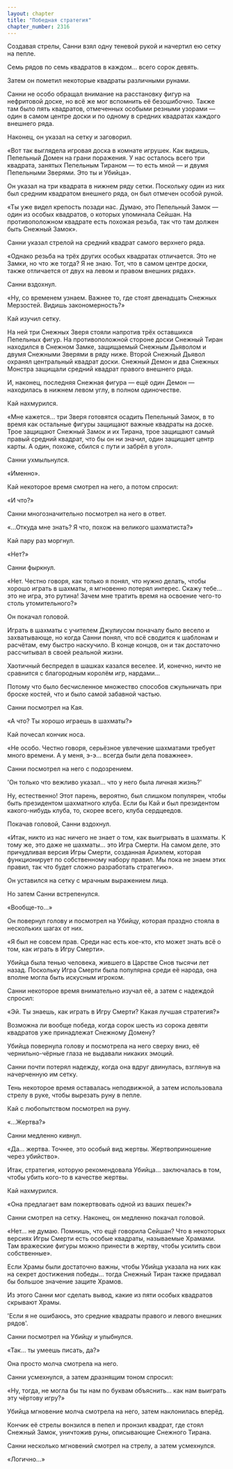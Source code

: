 ```yaml
---
layout: chapter
title: "Победная стратегия"
chapter_number: 2316
---
```




Создавая стрелы, Санни взял одну теневой рукой и начертил ею сетку на пепле.

Семь рядов по семь квадратов в каждом… всего сорок девять.

Затем он пометил некоторые квадраты различными рунами.

Санни не особо обращал внимание на расстановку фигур на нефритовой доске, но всё же мог вспомнить её безошибочно. Также там было пять квадратов, отмеченных особыми резными узорами — один в самом центре доски и по одному в средних квадратах каждого внешнего ряда.

Наконец, он указал на сетку и заговорил.

«Вот так выглядела игровая доска в комнате игрушек. Как видишь, Пепельный Домен на грани поражения. У нас осталось всего три квадрата, занятых Пепельным Тираном — то есть мной — и двумя Пепельными Зверями. Это ты и Убийца».

Он указал на три квадрата в нижнем ряду сетки. Поскольку один из них был средним квадратом внешнего ряда, он был отмечен особой руной.

«Ты уже видел крепость позади нас. Думаю, это Пепельный Замок — один из особых квадратов, о которых упоминала Сейшан. На противоположном квадрате есть похожая резьба, так что там должен быть Снежный Замок».

Санни указал стрелой на средний квадрат самого верхнего ряда.

«Однако резьба на трёх других особых квадратах отличается. Это не Замки, но что же тогда? Я не знаю. Тот, что в самом центре доски, также отличается от двух на левом и правом внешних рядах».

Санни вздохнул.

«Ну, со временем узнаем. Важнее то, где стоят двенадцать Снежных Мерзостей. Видишь закономерность?»

Кай изучил сетку.

На ней три Снежных Зверя стояли напротив трёх оставшихся Пепельных фигур. На противоположной стороне доски Снежный Тиран находился в Снежном Замке, защищаемый Снежным Дьяволом и двумя Снежными Зверями в ряду ниже. Второй Снежный Дьявол охранял центральный квадрат доски. Снежный Демон и два Снежных Монстра защищали средний квадрат правого внешнего ряда.

И, наконец, последняя Снежная фигура — ещё один Демон — находилась в нижнем левом углу, в полном одиночестве.

Кай нахмурился.

«Мне кажется… три Зверя готовятся осадить Пепельный Замок, в то время как остальные фигуры защищают важные квадраты на доске. Трое защищают Снежный Замок и их Тирана, трое защищают самый правый средний квадрат, что бы он ни значил, один защищает центр карты. А один, похоже, сбился с пути и забрёл в угол».

Санни ухмыльнулся.

«Именно».

Кай некоторое время смотрел на него, а потом спросил:

«И что?»

Санни многозначительно посмотрел на него в ответ.

«…Откуда мне знать? Я что, похож на великого шахматиста?»

Кай пару раз моргнул.

«Нет?»

Санни фыркнул.

«Нет. Честно говоря, как только я понял, что нужно делать, чтобы хорошо играть в шахматы, я мгновенно потерял интерес. Скажу тебе… это не игра, это рутина! Зачем мне тратить время на освоение чего-то столь утомительного?»

Он покачал головой.

Играть в шахматы с учителем Джулиусом поначалу было весело и захватывающе, но когда Санни понял, что всё сводится к шаблонам и расчётам, ему быстро наскучило. В конце концов, он и так достаточно рассчитывал в своей реальной жизни.

Хаотичный беспредел в шашках казался веселее. И, конечно, ничто не сравнится с благородным королём игр, нардами…

Потому что было бесчисленное множество способов сжульничать при броске костей, что и было самой забавной частью.

Санни посмотрел на Кая.

«А что? Ты хорошо играешь в шахматы?»

Кай почесал кончик носа.

«Не особо. Честно говоря, серьёзное увлечение шахматами требует много времени. А у меня, э-э… всегда были дела поважнее».

Санни посмотрел на него с подозрением.

'Он только что вежливо указал… что у него была личная жизнь?'

Ну, естественно! Этот парень, вероятно, был слишком популярен, чтобы быть президентом шахматного клуба. Если бы Кай и был президентом какого-нибудь клуба, то, скорее всего, клуба сердцеедов.

Покачав головой, Санни вздохнул.

«Итак, никто из нас ничего не знает о том, как выигрывать в шахматы. К тому же, это даже не шахматы… это Игра Смерти. На самом деле, это причудливая версия Игры Смерти, созданная Ариэлем, которая функционирует по собственному набору правил. Мы пока не знаем этих правил, так что будет сложно разработать стратегию».

Он уставился на сетку с мрачным выражением лица.

Но затем Санни встрепенулся.

«Вообще-то…»

Он повернул голову и посмотрел на Убийцу, которая праздно стояла в нескольких шагах от них.

«Я был не совсем прав. Среди нас есть кое-кто, кто может знать всё о том, как играть в Игру Смерти».

Убийца была тенью человека, жившего в Царстве Снов тысячи лет назад. Поскольку Игра Смерти была популярна среди её народа, она вполне могла быть искусным игроком.

Санни некоторое время внимательно изучал её, а затем с надеждой спросил:

«Эй. Ты знаешь, как играть в Игру Смерти? Какая лучшая стратегия?»

Возможна ли вообще победа, когда сорок шесть из сорока девяти квадратов уже принадлежат Снежному Домену?

Убийца повернула голову и посмотрела на него сверху вниз, её чернильно-чёрные глаза не выдавали никаких эмоций.

Санни почти потерял надежду, когда она вдруг двинулась, взглянув на начерченную им сетку.

Тень некоторое время оставалась неподвижной, а затем использовала стрелу в руке, чтобы вырезать руну в пепле.

Кай с любопытством посмотрел на руну.

«…Жертва?»

Санни медленно кивнул.

«Да… жертва. Точнее, это особый вид жертвы. Жертвоприношение через убийство».

Итак, стратегия, которую рекомендовала Убийца… заключалась в том, чтобы убить кого-то в качестве жертвы.

Кай нахмурился.

«Она предлагает вам пожертвовать одной из ваших пешек?»

Санни смотрел на сетку. Наконец, он медленно покачал головой.

«Нет… не думаю. Помнишь, что ещё говорила Сейшан? Что в некоторых версиях Игры Смерти есть особые квадраты, называемые Храмами. Там вражеские фигуры можно принести в жертву, чтобы усилить свои собственные».

Если Храмы были достаточно важны, чтобы Убийца указала на них как на секрет достижения победы… тогда Снежный Тиран также придавал бы большое значение защите Храмов.

Из этого Санни мог сделать вывод, какие из пяти особых квадратов скрывают Храмы.

'Если я не ошибаюсь, это средние квадраты правого и левого внешних рядов'.

Санни посмотрел на Убийцу и улыбнулся.

«Так… ты умеешь писать, да?»

Она просто молча смотрела на него.

Санни усмехнулся, а затем дразнящим тоном спросил:

«Ну, тогда, не могла бы ты нам по буквам объяснить… как нам выиграть эту чёртову игру?»

Убийца мгновение молча смотрела на него, затем наклонилась вперёд.

Кончик её стрелы вонзился в пепел и пронзил квадрат, где стоял Снежный Замок, уничтожив руны, описывающие Снежного Тирана.

Санни несколько мгновений смотрел на стрелу, а затем усмехнулся.

«Логично…»

